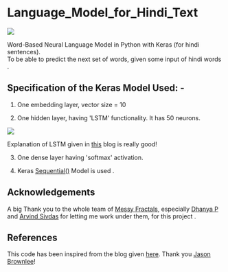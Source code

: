 # Language_Model_for_Hindi_Text

![](https://cdn57.androidauthority.net/wp-content/uploads/2017/06/gboard_multiple_prediction_1.gif)

Word-Based Neural Language Model in Python with Keras (for hindi sentences). <br/>
To be able to predict the next set of words, given some input of hindi words .<br/>

## Specification of the Keras Model Used: - <br/>
1. One embedding layer, vector size = 10

2. One hidden layer, having 'LSTM' functionality. It has 50 neurons.

![](https://cdn-images-1.medium.com/max/1600/1*n-IgHZM5baBUjq0T7RYDBw.gif)

Explanation of LSTM given in [this](https://towardsdatascience.com/illustrated-guide-to-lstms-and-gru-s-a-step-by-step-explanation-44e9eb85bf21) blog is really good!

3. One dense layer having 'softmax' activation.

4.  Keras [Sequential()](https://keras.io/getting-started/sequential-model-guide/) Model is used .

## Acknowledgements
A big Thank you to the whole team of [Messy Fractals](https://messyfractals.wordpress.com/), especially [Dhanya P](https://www.linkedin.com/in/dhanyap/?originalSubdomain=in) and [Arvind Sivdas](https://www.linkedin.com/in/arvindsivdas/?originalSubdomain=in) for letting me work under them, for this project . <br/>

## References
This code has been inspired from the blog given [here](https://machinelearningmastery.com/develop-word-based-neural-language-models-python-keras/). Thank you [Jason Brownlee](https://machinelearningmastery.com/about/)!
